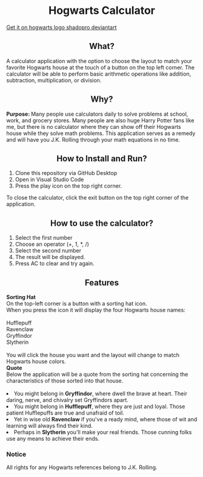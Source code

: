 
<h1 align="center">Hogwarts Calculator</h1>

<a href="https://www.freepnglogos.com/images/hogwarts-7917.html">Get it on hogwarts logo shadopro deviantart</a>
<h2 align="center">What?</h2>
A calculator application with the option to choose the layout to match your favorite Hogwarts house at the touch of a button on the top left corner. The calculator will be able to perform basic arithmetic operations like addition, subtraction, multiplication, or division.
<h2 align="center">Why?</h2>
<b>Purpose: </b>Many people use calculators daily to solve problems at school, work, and grocery stores. Many people are also huge Harry Potter fans like me, but there is no calculator where they can show off their Hogwarts house while they solve math problems. This application serves as a remedy and will have you J.K. Rolling through your math equations in no time. 

<h2 align="center">How to Install and Run?</h2>
<ol>
  <li>Clone this repository via GitHub Desktop</li>
  <li>Open in Visual Studio Code</li>
  <li>Press the play icon on the top right corner.</li>
</ol>
To close the calculator, click the exit button on the top right corner of the application.

<h2 align="center">How to use the calculator?</h2>
<ol>
  <li>Select the first number</li>
  <li>Choose an operator (+, 1, *, /)</li>
  <li>Select the second number</li>
  <li>The result will be displayed.</li>
  <li>Press AC to clear and try again.</li>
</ol>

<h2 align="center">Features</h2>
<b>Sorting Hat</b>
<br>
On the top-left corner is a button with a sorting hat icon.
<br>
When you press the icon it will display the four Hogwarts house names: 
<br>
<br>
Hufflepuff
<br>
Ravenclaw
<br>
Gryffindor
<br>
Slytherin
<br>
<br>
You will click the house you want and the layout will change to match Hogwarts house colors. 
<br>
<b>Quote</b>
<br>
Below the application will be a quote from the sorting hat concerning the characteristics of those sorted into that house.
<br>
<br>
<ui>
  <li>You might belong in <b>Gryffindor</b>, where dwell the brave at heart. Their daring, nerve, and chivalry set Gryffindors apart.</li>
  <li>You might belong in <b>Hufflepuff</b>, where they are just and loyal. Those patient Hufflepuffs are true and unafraid of toil.</li>
  <li>Yet in wise old <b>Ravenclaw</b> if you've a ready mind, where those of wit and learning will always find their kind.</li>
  <li>Perhaps in <b>Slytherin</b> you'll make your real friends. Those cunning folks use any means to achieve their ends.</li>
</ui>
  
<h3>Notice</h3>
All rights for any Hogwarts references belong to J.K. Rolling.  
